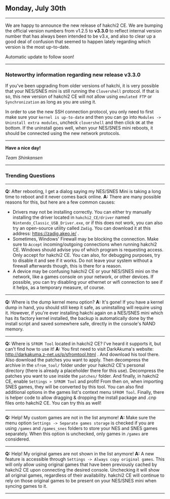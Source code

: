 <!--- 2018-07-30T14:30:00.0000000-05:00 -->

## Monday, July 30th

---

We are happy to announce the new release of hakchi2 CE. We are bumping the official version numbers from v1.2.5 to **v3.3.0** to reflect internal version number that has always been intended to be v3.x, and also to clear up a good deal of confusion that seemed to happen lately regarding which version is the most up-to-date.

Automatic update to follow soon!

---

### Noteworthy information regarding new release v3.3.0

If you've been upgrading from older versions of hakchi, it is very possible that your NES/SNES mini is still running the `Clovershell` protocol. If that is so, this new version of hakchi2 CE will not allow using `emulated FTP` or `Synchronization` as long as you are using it.

In order to use the new SSH connection protocol, you only need to first make sure your `kernel is up-to-date` and then you can go into `Modules -> Uninstall extra modules`, uncheck `clovershell` and then click `OK` at the bottom. If the uninstall goes well, when your NES/SNES mini reboots, it should be connected using the new network protocols.

---

**Have a nice day!**

*Team Shinkansen*

---

### Trending Questions

---

**Q:** After rebooting, I get a dialog saying my NES/SNES Mini is taking a long time to reboot and it never comes back online.
**A:** There are many possible reasons for this, but here are a few common causes:

- Drivers may not be installing correctly. You can either try manually installing the driver located in `hakchi2_CE/driver` named `Nintendo_Classic_USB_Driver.exe`, or if this does not work, you can also try an open-source utility called `Zadig`. You can download it at this address: https://zadig.akeo.ie/ .
- Sometimes, Windows' Firewall may be blocking the connection. Make sure to `Accept` incoming/outgoing connections when running hakchi2 CE. Windows should advise you of which program is requesting access. Only accept for hakchi2 CE. You can also, for debugging purposes, try to disable it and see if it works. Do not leave your system without a firewall afterwards though, this is there for a reason.
- A device may be confusing hakchi2 CE or your NES/SNES mini on the network, like a games console on your network, or other devices. If possible, you can try disabling your ethernet or wifi connection to see if it helps, as a temporary measure, of course.

---

**Q:** Where is the dump kernel menu option?
**A:** It's gone! If you have a kernel dump in hand, you should still keep it safe, as uninstalling will require using it. However, if you're ever installing hakchi again on a NES/SNES mini which has its factory kernel installed, the backup is automatically done by the install script and saved somewhere safe, directly in the console's NAND memory.

---

**Q:** Where is `SFROM Tool` located in hakchi2 CE? I've heard it supports it, but can't find how to use it!
**A:** You first need to visit DarkAkuma's website: http://darkakuma.z-net.us/p/sfromtool.html . And download his tool there. Also download the patches you want to apply. Then decompress the archive in the `sfrom_tool/` folder under your hakchi2 CE's personal directory (there is already a placeholder there for this use). Decompress the patches you want to use inside the `patches/` folder. And finally, in hakchi2 CE, enable `Settings > SFROM Tool` and profit! From then on, when importing SNES games, they will be converted by this tool. You can also find additional options in the games list's context menu `SFROM Tool`. Finally, there is helper code to allow dragging & dropping the install package and .cnp files onto hakchi2 CE. You can try this as well!

---

**Q:** Help! My custom games are not in the list anymore!
**A:** Make sure the menu option `Settings -> Separate games storage` is checked if you are using `/games` and `/games_snes` folders to store your NES and SNES games separately. When this option is unchecked, only games in `/games` are considered.

---

**Q:** Help! My original games are not shown in the list anymore!
**A:** A new feature is accessible through `Settings -> Always copy original games`. This will only allow using original games that have been previously cached by hakchi2 CE upon connecting the desired console. Unchecking it will show all original games, regardless of their availability. hakchi2 CE will continue to rely on those original games to be present on your NES/SNES mini when syncing games to it.

---


